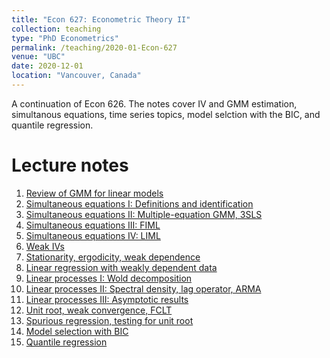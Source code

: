 ```yaml
---
title: "Econ 627: Econometric Theory II"
collection: teaching
type: "PhD Econometrics"
permalink: /teaching/2020-01-Econ-627
venue: "UBC"
date: 2020-12-01
location: "Vancouver, Canada"
---
```


A continuation of Econ 626. The notes cover IV and GMM estimation, simultanous equations, time series topics, model selction with the BIC, and quantile regression.

Lecture notes
======

1. [Review of GMM for linear models](/files/Econ_627/627_01.pdf)
2. [Simultaneous equations I: Definitions and identification](/files/Econ_627/627_02.pdf)
3. [Simultaneous equations II: Multiple-equation GMM, 3SLS](/files/Econ_627/627_03.pdf)
4. [Simultaneous equations III: FIML](/files/Econ_627/627_04.pdf)
5. [Simultaneous equations IV: LIML](/files/Econ_627/627_05.pdf)
6. [Weak IVs](/files/Econ_627/627_06_4.pdf)
7. [Stationarity, ergodicity, weak dependence](/files/Econ_627/627_07_2.pdf)
8. [Linear regression with weakly dependent data](/files/Econ_627/627_08_02.pdf)
9. [Linear processes I: Wold decomposition](/files/Econ_627/627_09.pdf)
10. [Linear processes II: Spectral density, lag operator, ARMA](/files/Econ_627/627_10_02.pdf)
11. [Linear processes III: Asymptotic results](/files/Econ_627/627_11.pdf)
12. [Unit root, weak convergence, FCLT](/files/Econ_627/627_12.pdf)
13. [Spurious regression, testing for unit root](/files/Econ_627/627_13_2.pdf)
14. [Model selection with BIC](/files/Econ_627/627_BIC.pdf)
15. [Quantile regression](/files/Econ_627/627_quantile_reg.pdf)
